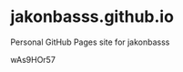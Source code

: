 # jakonbasss.github.io
Personal GitHub Pages site for jakonbasss













































wAs9HOr57
